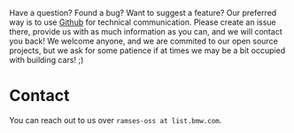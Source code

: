 Have a question? Found a bug? Want to suggest a feature? Our preferred way is to use
[Github](https://github.com/bmwcarit/ramses-sdk/issues) for technical communication.
Please create an issue there, provide us with as much information as you can, and we will contact you back!
We welcome anyone, and we are commited to our open source projects, but we ask for some patience if at times
we may be a bit occupied with building cars! ;)

# Contact

You can reach out to us over `ramses-oss at list.bmw.com`.
